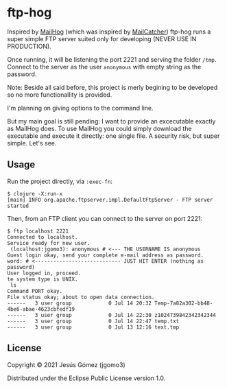 # ftp-hog

Inspired by [MailHog](https://github.com/mailhog/MailHog) (which was
inspired by [MailCatcher](https://mailcatcher.me/)) ftp-hog runs a
super simple FTP server suited only for developing (NEVER USE IN
PRODUCTION).

Once running, it will be listening the port 2221 and serving the
folder `/tmp`. Connect to the server as the user `anonymous` with
empty string as the password.

Note: Beside all said before, this project is merly begining to be
developed so no more functionallity is provided.

I'm planning on giving options to the command line.

But my main goal is still pending: I want to provide an excecutable
exactly as MailHog does. To use MailHog you could simply download the
executable and execute it directly: one single file. A security risk,
but super simple. Let's see.

## Usage


Run the project directly, via `:exec-fn`:

    $ clojure -X:run-x
    [main] INFO org.apache.ftpserver.impl.DefaultFtpServer - FTP server started

Then, from an FTP client you can connect to the server on port 2221:

    $ ftp localhost 2221
	Connected to localhost.
    Service ready for new user.
     (localhost:jgomo3): anonymous # <--- THE USERNAME IS anonymous
    Guest login okay, send your complete e-mail address as password.
    word: # <---------------------------- JUST HIT ENTER (nothing as password)
    User logged in, proceed.
    te system type is UNIX.
     ls
    Command PORT okay.
    File status okay; about to open data connection.
    ------   3 user group            0 Jul 14 20:32 Temp-7a82a302-bb48-4be6-abae-4623cbfedf19
    ------   3 user group            0 Jul 14 22:30 z1024739842342342344
    ------   3 user group            0 Jul 14 22:47 temp.txt
    ------   3 user group            0 Jul 13 12:16 text.tmp


## License

Copyright © 2021 Jesús Gómez (jgomo3)

Distributed under the Eclipse Public License version 1.0.
